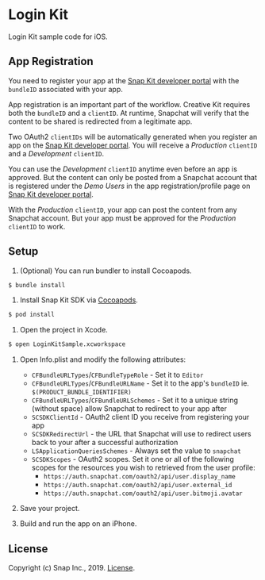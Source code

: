 # Login Kit

Login Kit sample code for iOS.

## App Registration

You need to register your app at the [Snap Kit developer portal](https://snapkit.com) with the `bundleID` associated with your app.

App registration is an important part of the workflow. Creative Kit requires both the `bundleID` and a `clientID`. At runtime, Snapchat will verify that the content to be shared is redirected from a legitimate app.

Two OAuth2 `clientIDs` will be automatically generated when you register an app on the [Snap Kit developer portal](https://snapkit.com). You will receive a *Production* `clientID` and a *Development* `clientID`.

You can use the *Development* `clientID` anytime even before an app is approved. But the content can only be posted from a Snapchat account that is registered under the *Demo Users* in the app registration/profile page on [Snap Kit developer portal](https://snapkit.com).

With the *Production* `clientID`, your app can post the content from any Snapchat account. But your app must be approved for the *Production* `clientID` to work.

## Setup

1. (Optional) You can run bundler to install Cocoapods.

  ```bash
  $ bundle install
  ```

1. Install Snap Kit SDK via [Cocoapods](https://cocoapods.org/).

  ```bash
  $ pod install
  ```

1. Open the project in Xcode.

  ```bash
  $ open LoginKitSample.xcworkspace
  ```

1. Open Info.plist and modify the following attributes:

   * `CFBundleURLTypes`/`CFBundleTypeRole` - Set it to `Editor`
   * `CFBundleURLTypes`/`CFBundleURLName` - Set it to the app's `bundleID` ie. `$(PRODUCT_BUNDLE_IDENTIFIER)`
   * `CFBundleURLTypes`/`CFBundleURLSchemes` - Set it to a unique string (without space) allow Snapchat to redirect to your app after
   * `SCSDKClientId` - OAuth2 client ID you receive from registering your app
   * `SCSDKRedirectUrl` - the URL that Snapchat will use to redirect users back to your after a successful authorization
   * `LSApplicationQueriesSchemes` - Always set the value to `snapchat`
   * `SCSDKScopes` - OAuth2 scopes. Set it one or all of the following scopes for the resources you wish to retrieved from the user profile:
     * `https://auth.snapchat.com/oauth2/api/user.display_name`
     * `https://auth.snapchat.com/oauth2/api/user.external_id`
     * `https://auth.snapchat.com/oauth2/api/user.bitmoji.avatar`

1. Save your project.
1. Build and run the app on an iPhone.

## License

Copyright (c) Snap Inc., 2019. [License](LICENSE).
